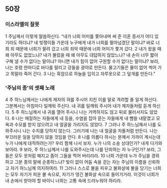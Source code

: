## 50장
### 이스라엘의 잘못
1 주님께서 이렇게 말씀하신다. “내가 너희 어미를 쫓아내며 써 준 이혼 증서가 어디 있기라도 하더냐? 네 빚쟁이들 가운데 누구에게 내가 너희를 팔아넘겼단 말이냐? 바로 너희 죄 때문에 너희가 팔려 갔고 너희 죄악 때문에 너희 어미가 쫓겨 갔다.
2 내가 왔을 때 왜 아무도 없었느냐? 내가 불렀을 때 왜 아무도 대답하지 않았느냐? 내 손이 너무 짧아 구해 낼 수가 없다는 말이냐? 아니면 내가 힘이 없어 구원할 수가 없다는 말이냐? 보라, 나는 호령 한마디로 바다를 말리고 강들을 광야로 만든다. 물고기들은 물이 없어 썩어 가고 목말라 죽어 간다.
3 나는 흑암으로 하늘을 입히고 자루옷으로 그 덮개를 만든다.”
### '주님의 종'의 셋째 노래
4 주 하느님께서는 나에게 제자의 혀를 주시어 지친 이를 말로 격려할 줄 알게 하신다. 그분께서는 아침마다 일깨워 주신다. 내 귀를 일깨워 주시어 내가 제자들처럼 듣게 하신다.
5 주 하느님께서 내 귀를 열어 주시니 나는 거역하지도 않고 뒤로 물러서지도 않았다.
6 나는 매질하는 자들에게 내 등을, 수염을 잡아 뜯는 자들에게 내 뺨을 내맡겼고 모욕과 수모를 받지 않으려고 내 얼굴을 가리지도 않았다.
7 그러나 주 하느님께서 나를 도와주시니 나는 수치를 당하지 않는다. 그러기에 나는 내 얼굴을 차돌처럼 만든다. 나는 부끄러운 일을 당하지 않을 것임을 안다.
8 나를 의롭다 하시는 분께서 가까이 계시는데 누가 나에게 대적하려는가? 우리 함께 나서 보자. 누가 나의 소송 상대인가? 내게 다가와 보아라.
9 보라, 주 하느님께서 나를 도와주시는데 나를 단죄하는 자 누구인가? 보라, 그들은 모두 옷처럼 해지고 좀이 그들을 먹어 버리리라.
10 너희 가운데 누가 주님을 경외하고 그분 종의 말에 순종하느냐? 빛이 없이 어둠 속을 걷는 자는 주님의 이름을 신뢰하고 자기 하느님께 의지하여라.
11 그러나 스스로 불을 피우고 불화살에 불을 당기는 너희는 모두 자기가 피운 불 속으로, 자기가 댕긴 불화살 속으로 들어가거라. 이것이 너희가 내 손에서 받아야 할 바이니 너희는 고통 속에 드러누워야 하리라.
